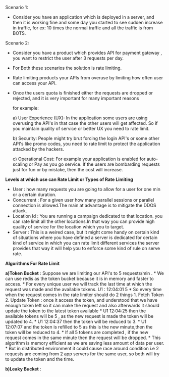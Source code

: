
Scenario 1:
* Consider you have an application which is deployed in a server, and then it is working fine and some day you started to see sudden
  increase in traffic, for ex: 10 times the normal traffic and all the traffic is from BOTS.

Scenario 2:
* Consider you have a product which provides API for payment gateway , you want to restrict the user after 3 requests per day.

* For Both these scenarios the solution is rate limiting.
* Rate limiting products your APIs from overuse by limiting how often user can access your API.
* Once the users quota is finished either the requests are dropped or rejected, and it is very important for many important reasons 
  
  for example: 

  a) User Experience (UX): In the application some users are using overusing the API's in that case the other users will get affected. So if you maintain quality of 
                            service or better UX you need to rate limit.

  b) Security: People might try brut forcing the login API's or some other API's like promo codes, you need to rate limit to protect the application attacked by the hackers.
  
  c) Operational Cost: For example your application is enabled for auto-scaling or Pay as you go service. If the users are bombarding requests just for fun or by mistake, then the cost will increase.


**Levels at which use can Rate Limit or Types of Rate Limiting**

* User : how many requests you are going to allow for a user for one min or a certain duration.
* Concurrent : For a given user how many parallel sessions or parallel connection is allowed.The main at advantage is to mitigate the DDOS attack.
* Location Id : You are running a campaign dedicated to that location. you can rate limit all the other locations.In that way you can provide high quality of service for the location which you to target. 
* Server : This is a weired case, but it might come handy on certain kind of situations where you have defined a server is dedicated for certain kind of service in which you can rate limit different services the server provides that way it will help you to enforce some kind of rule on 
           serve rate.

**Algorithms For Rate Limit**

**a)Token Bucket** : Suppose we are limiting our API's to 5 requests/min .
    * We can use redis as the token bucket because it is in memory and faster to access.
    * For every unique user we will track the last time at which the request was made and the available tokens.
            U1 : 12:04:01 5
    * So every time when the request comes in the rate limiter should do 2 things
       1. Fetch Token
       2. Update Token : once it access the token, and understood that we have enough token left so it can make the request and also 
                         afterwards it should update the token to the latest token available
    * U1 12:04:25 then the available tokens will be 5 , as the new request is made the token will be updated to 4.
    * U1 12:04:37 then the token will be reduced to 3.
    * U1 12:07:07  and the token is refilled to 5 as this is the new minute,then the token will be reduced to 4.
    * If all 5 tokens are completed , if the new request comes in the same minute then the request will be dropped.
    * This algorithm is memory efficient as we are saving less amount of data per user.
    * But in distributed environment it could cause race around condition i.e 2 requests are coming from 2 app servers for the same user, so both will
      try to update the token and the time.

**b)Leaky Bucket** :